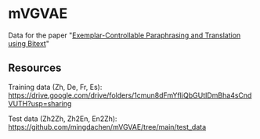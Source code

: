# mVGVAE
Data for the paper "[Exemplar-Controllable Paraphrasing and Translation using Bitext](https://arxiv.org/abs/2010.05856)"

## Resources

Training data (Zh, De, Fr, Es): https://drive.google.com/drive/folders/1cmun8dFmYfIiQbGUtIDmBha4sCndVUTH?usp=sharing

Test data (Zh2Zh, Zh2En, En2Zh): https://github.com/mingdachen/mVGVAE/tree/main/test_data

